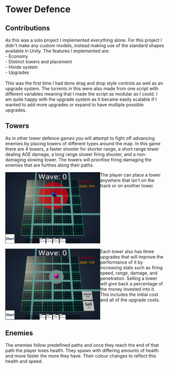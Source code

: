# Tower Defence

## Contributions
As this was a solo project I implemented everything alone. For this project I didn't make any custom models, instead making use of the standard shapes available in Unity. The features I implemented are: <br/>
    - Economy <br/>
    - Distinct towers and placement <br/>
    - Horde system <br/>
    - Upgrades <br/>
<br/>
This was the first time I had done drag and drop style controls as well as an upgrade system. The turrents in this were also made from one script with different variables meaning that I made the script as modular as I could. I am quite happy with the upgrade system as it became easily scalable if I wanted to add more upgrades or expand to have multiple possible upgrades.

## Towers
As in other tower defence games you will attempt to fight off advancing enemies by placing towers of different types around the map. In this game there are 4 towers, a faster shooter for shorter range, a short range tower dealing AOE damage, a long range slower firing shooter, and a non-damaging slowing tower. The towers will prioritise firing damaging the enemies that are furthes along their paths.

<img src="Tower Defence Placement.jpg" align="left" width="300">
The player can place a tower anywhere that isn't on the track or on another tower. <br clear="left"/>
<br/>
<img src="Tower Defence Upgrading.jpg" align="left" width="300">
Each tower also has three upgrades that will improve the performance of it by increasing stats such as firing speed, range, damage, and penetration. Selling a tower will give back a percentage of the money invested into it. This includes the initial cost and all of the upgrade costs. <br clear="left"/>

## Enemies
The enemies follow predefined paths and once they reach the end of that path the player loses health. They spawn with differing amounts of health and move faster the more they have. Their colour changes to reflect this health and speed.